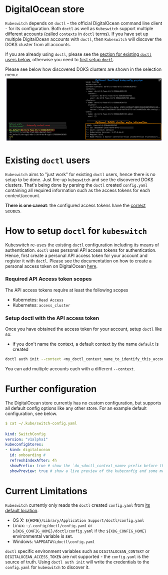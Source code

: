 # DigitalOcean store
`Kubeswitch` depends on `doctl` - the official DigitalOcean command line client - for its configuration.
Both `doctl` as well as `Kubeswitch` support multiple different accounts (called `contexts` in `doctl` terms).
If you have set up multiple DigitalOcean accounts with `doctl`, then `Kubeswitch` will discover the DOKS cluster from all accounts.

If you are already using `doctl`, please see the [section for existing `doctl` users below](#existing-doctl-users), otherwise you need to [first setup `doctl`](#how-to-setup-doctl-for-kubeswitch).

Please see below how discovered DOKS clusters are shown in the selection menu:
![search_preview_do.png](do_search.png)


# Existing `doctl` users

`Kubeswitch` aims to "just work" for existing `doctl` users, hence there is no setup to be done. Just fire-up `kubeswitch` and see the discovered DOKS clusters.
That's being done by parsing the `doctl` created `config.yaml` containing all required information such as the access tokens for each context/account.

**There is one caveat**: the configured access tokens have the [correct scopes](#required-api-access-token-scopes).

# How to setup `doctl` for `kubeswitch`

Kubeswitch re-uses the existing `doctl` configuration including its means of authentication.
`doctl` uses personal API access tokens for authentication.
Hence, first create a personal API access token for your account and register it with `doctl`.
Please see the documentation on how to create a personal access token on DigitalOcean [here](https://docs.digitalocean.com/reference/api/create-personal-access-token/).

### Required API Access token scopes
The API access tokens require at least the following scopes
- Kubernetes: `Read Access`
- Kubernetes: `access_cluster`

### Setup doctl with the API access token
Once you have obtained the access token for your account, setup `doctl` like so:
- if you don't name the context, a default context by the name `default` is created
```bash
doctl auth init --context <my_doctl_context_name_to_identify_this_account> # provide your token in the prompt
```

You can add multiple accounts each with a different `--context`.

# Further configuration

The DigitalOcean store currently has no custom configuration, but supports all default config options like any other store.
For an example default configuration, see below.

```yaml
$ cat ~/.kube/switch-config.yaml

kind: SwitchConfig
version: "v1alpha1"
kubeconfigStores:
- kind: digitalocean
  id: onboarding # 
  refreshIndexAfter: 4h
  showPrefix: true # show the `do_<doctl_context_name> prefix before the kubeconfig context name
  showPreview: true # show a live preview of the kubeconfig and some meta information

```

# Current Limitations

`Kubeswitch` currently only reads the `doctl` created `config.yaml` from [its default location](https://github.com/digitalocean/doctl?tab=readme-ov-file#configuring-default-values). 
- OS X: `${HOME}/Library/Application Support/doctl/config.yaml`
- Linux: `~/.config/doctl/config.yaml` or `${XDG_CONFIG_HOME}/doctl/config.yaml` if the `${XDG_CONFIG_HOME}` environmental variable is set.
- Windows: `%APPDATA%\doctl\config.yaml`

`doctl` specific environment variables such as `DIGITALOCEAN_CONTEXT` or `DIGITALOCEAN_ACCESS_TOKEN` are not supported - the `config.yaml` is the source of truth.
Using `doctl auth init` will write the credentials to the `config.yaml` for `kubeswitch` to discover it.